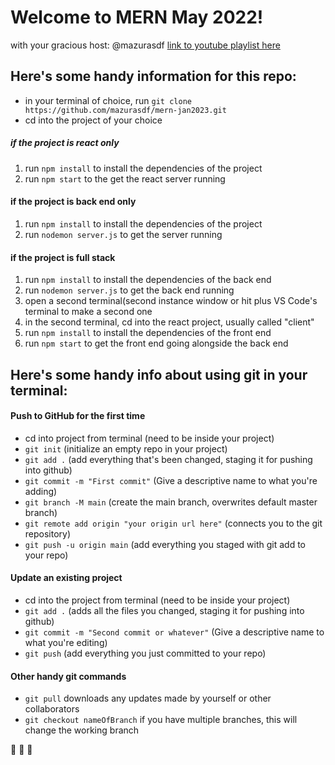 # Welcome to MERN May 2022!
with your gracious host: @mazurasdf
[link to youtube playlist here](https://www.youtube.com/playlist?list=PLBZwc4aWOVuISkhL3-5S_RpKF0zl3XY5o)

## Here's some handy information for this repo:
* in your terminal of choice, run `git clone https://github.com/mazurasdf/mern-jan2023.git`
* cd into the project of your choice
##### if the project is react only
1. run `npm install` to install the dependencies of the project
2. run `npm start` to the get the react server running
#### if the project is back end only
1. run `npm install` to install the dependencies of the project
2. run `nodemon server.js` to get the server running
#### if the project is full stack
1. run `npm install` to install the dependencies of the back end
2. run `nodemon server.js` to get the back end running
3. open a second terminal(second instance window or hit plus VS Code's terminal to make a second one
4. in the second terminal, cd into the react project, usually called "client"
5. run `npm install` to install the dependencies of the front end
6. run `npm start` to get the front end going alongside the back end

## Here's some handy info about using git in your terminal:

#### Push to GitHub for the first time
* cd into project from terminal (need to be inside your project)
* `git init` (initialize an empty repo in your project)
* `git add .` (add everything that's been changed, staging it for pushing into github)
* `git commit -m "First commit"` (Give a descriptive name to what you're adding)
* `git branch -M main` (create the main branch, overwrites default master branch)
* `git remote add origin "your origin url here"` (connects you to the git repository)
* `git push -u origin main` (add everything you staged with git add to your repo)

#### Update an existing project
* cd into the project from terminal (need to be inside your project)
* `git add .` (adds all the files you changed, staging it for pushing into github)
* `git commit -m "Second commit or whatever"` (Give a descriptive name to what you're editing)
* `git push` (add everything you just committed to your repo)

#### Other handy git commands
* `git pull` downloads any updates made by yourself or other collaborators
* `git checkout nameOfBranch` if you have multiple branches, this will change the working branch

:broccoli: :broccoli: :broccoli:

